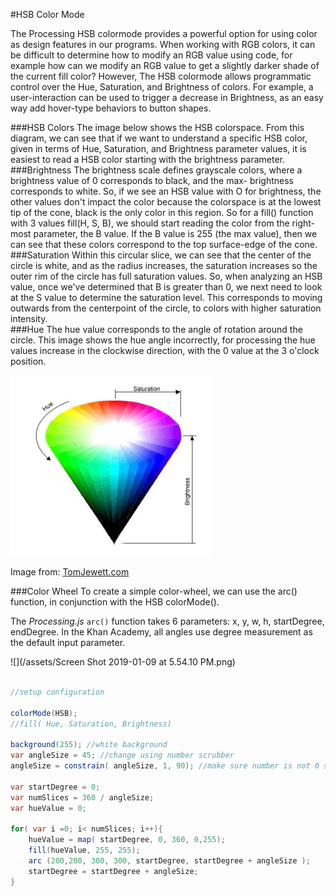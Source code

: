 #HSB Color Mode

The Processing HSB colormode provides a powerful option for using color as design features in our programs.  When working with RGB colors, it can be difficult to determine how to modify an RGB value using code, for example how can we modify an RGB value to get a slightly darker shade of the current fill color?  However, The HSB colormode allows programmatic control over the Hue, Saturation, and Brightness of colors. For example, a user-interaction can be used to trigger a decrease in Brightness, as an easy way add hover-type behaviors to button shapes. 

###HSB Colors
The image below shows the HSB colorspace.  From this diagram, we can see that if we want to understand a specific HSB color, given in terms of Hue, Saturation, and Brightness parameter values, it is easiest to read a HSB color starting with the brightness parameter.  
###Brightness
The brightness scale defines grayscale colors, where a brightness value of 0 corresponds to black, and the max- brightness corresponds to white.  So, if we see an HSB value with O for brightness, the other values don't impact the color because the colorspace is at the lowest tip of the cone, black is the only color in this region.  So for a fill() function with 3 values fill(H, S, B), we should start reading the color from the right-most parameter, the B value.  If the B value is 255 (the max value), then we can see that these colors correspond to the top surface-edge of the cone.  
###Saturation
Within this circular slice, we can see that the center of the circle is white, and as the radius increases, the saturation increases so the outer rim of the circle has full saturation values.  So, when analyzing an HSB value, once we've determined that B is greater than 0, we next need to look at the S value to determine the saturation level.  This corresponds to moving outwards from the centerpoint of the circle, to colors with higher saturation intensity.  
###Hue
The hue value corresponds to the angle of rotation around the circle.  This image shows the hue angle incorrectly, for processing the hue values increase in the clockwise direction, with the 0 value at the 3 o'clock position. 

![](/assets/hsbColor.png)

Image from: [TomJewett.com](http://www.tomjewett.com/colors/hsb.html)

###Color Wheel
To create a simple color-wheel, we can use the arc() function, in conjunction with the HSB colorMode().

The *Processing.js* ``arc()`` function takes 6 parameters: x, y, w, h, startDegree, endDegree.  In the Khan Academy, all angles use degree measurement as the default input parameter.

![](/assets/Screen Shot 2019-01-09 at 5.54.10 PM.png)

```java

//setup configuration 

colorMode(HSB); 
//fill( Hue, Saturation, Brightness)

background(255); //white background
var angleSize = 45; //change using number scrubber
angleSize = constrain( angleSize, 1, 90); //make sure number is not 0 since it's used as a divisor

var startDegree = 0;
var numSlices = 360 / angleSize;
var hueValue = 0;

for( var i =0; i< numSlices; i++){
    hueValue = map( startDegree, 0, 360, 0,255);
    fill(hueValue, 255, 255);
    arc (200,200, 300, 300, startDegree, startDegree + angleSize );
    startDegree = startDegree + angleSize;
}

```
